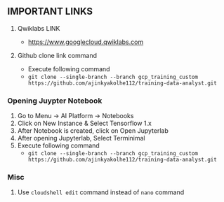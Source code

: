 ## IMPORTANT LINKS
1. Qwiklabs LINK
    - https://www.googlecloud.qwiklabs.com

2. Github clone link command
    - Execute following command 
    - `git clone --single-branch --branch gcp_training_custom https://github.com/ajinkyakolhe112/training-data-analyst.git`

### Opening Juypter Notebook
1. Go to Menu -> AI Platform -> Notebooks
2. Click on New Instance & Select Tensorflow 1.x
3. After Notebook is created, click on Open Jupyterlab
4. After opening Jupyterlab, Select Terminimal 
5. Execute following command 
    - `git clone --single-branch --branch gcp_training_custom https://github.com/ajinkyakolhe112/training-data-analyst.git`


### Misc
1. Use `cloudshell edit` command instead of `nano` command